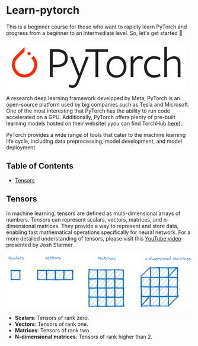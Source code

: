 # Learn-pytorch

This is a beginner course for those who want to rapidly learn PyTorch and progress from a beginner to an intermediate level. So, let's get started :muscle:


![Pytorch logo](images/pytorch.png)

A research deep learning framework developed by Meta, PyTorch is an open-source platform used by big companies such as Tesla and Microsoft. One of the most interesting that PyTorch has the ability to run code accelerated on a GPU. Additionally, PyTorch offers plenty of pre-built learning models hosted on their website( yyou can find TorchHub [here](https://pytorch.org/hub/)).

PyTorch provides a wide range of tools that cater to the machine learning life cycle, including data preprocessing, model development, and model deployment.


## Table of Contents


- [Tensors](#tensors)
 
## Tensors

In machine learning, tensors are defined as multi-dimensional arrays of numbers. Tensors can represent scalars, vectors, matrices, and n-dimensional matrices. They provide a way to represent and store data, enabling fast mathematical operations specifically for neural network. For a more detailed understanding of tensors, please visit this [YouTube video](https://www.youtube.com/watch?v=L35fFDpwIM4) presented by Josh Starmer .

![Tensors](images/Tensors-rank.png)

* **Scalars**: Tensors of rank zero.
* **Vectors**: Tensors of rank one.
* **Matrices**: Tensors of rank two. 
* **N-dimensional matrices**: Tensors of rank higher than 2. 
